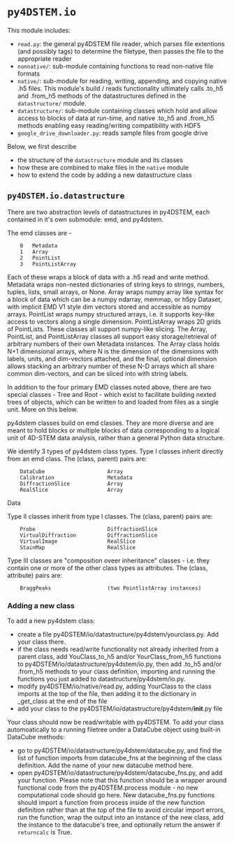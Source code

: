 # `py4DSTEM.io`



This module includes:

- `read.py`: the general py4DSTEM file reader, which parses file extentions (and possibly tags) to determine the filetype, then passes the file to the appropriate reader
- `nonnative/`: sub-module containing functions to read non-native file formats
- `native/`: sub-module for reading, writing, appending, and copying native .h5 files.  This module's build / reads functionality ultimately calls .to_h5 and .from_h5 methods of the datastructures defined in the `datastructure/` module.
- `datastructure/`: sub-module containing classes which hold and allow access to blocks of data at run-time, and native .to_h5 and .from_h5 methods enabling easy reading/writing compatibility with HDF5
- `google_drive_downloader.py`: reads sample files from google drive




Below, we first describe
- the structure of the  `datastructure` module and its classes
- how these are combined to make files in the `native` module
- how to extend the code by adding a new datastructure class




## `py4DSTEM.io.datastructure`

There are two abstraction levels of datastructures in py4DSTEM, each contained in it's own submodule: emd, and py4dstem.


The emd classes are -

        0   Metadata
        1   Array
        2   PointList
        3   PointListArray

Each of these wraps a block of data with a .h5 read and write method.  Metadata
wraps non-nested dictionaries of string keys to strings, numbers, tuples, lists,
small arrays, or None. Array wraps numpy array like syntax for a block of data
which can be a numpy ndarray, memmap, or h5py Dataset, with implicit EMD V1
style dim vectors stored and accessible as numpy arrays. PointList wraps numpy
structured arrays, i.e. it supports key-like access to vectors along a single
dimension. PointListArray wraps 2D grids of PointLists.  These classes all
support numpy-like slicing.  The Array, PointList, and PointListArray classes
all support easy storage/retrieval of arbitrary numbers of their own Metadata
instances. The Array class holds N+1 dimensional arrays, where N is the dimension
of the dimensions with labels, units, and dim-vectors attached, and the final,
optional dimension allows stacking an arbitrary number of these N-D arrays
which all share common dim-vectors, and can be sliced into with string labels.

In addition to the four primary EMD classes noted above, there are two special
classes - Tree and Root - which exist to facilitate building nexted trees of
objects, which can be written to and loaded from files as a single unit. More
on this below.



py4dstem classes build on emd classes.  They are more diverse and are meant to
hold blocks or multiple blocks of data corresponding to a logical unit of 4D-STEM
data analysis, rather than a general Python data structure.

We identify 3 types of py4dstem class types.  Type I classes inherit directly
from an emd class.  The (class, parent) pairs are:

        DataCube                    Array
        Calibration                 Metadata
        DiffractionSlice            Array
        RealSlice                   Array

Data

Type II classes inherit from type I classes.  The (class, parent) pairs are:

        Probe                       DiffractionSlice
        VirtualDiffraction          DiffractionSlice
        VirtualImage                RealSlice
        StainMap                    RealSlice

Type III classes are "composition oveer inheritance" classes - i.e. they contain
one or more of the other class types as attributes. The (class, attribute) pairs
are:

        BraggPeaks                  (two PointlistArray instances)



### Adding a new class

To add a new py4dstem class:

- create a file py4DSTEM/io/datastructure/py4dstem/yourclass.py. Add your
    class there.
- if the class needs read/write functionality not already inherited from a
    parent class, add YouClass_to_h5 and/or YourClass_from_h5 functions to
    py4DSTEM/io/datastructure/py4dstem/io.py, then add .to_h5 and/or .from_h5
    methods to your class definition, importing and running the functions you
    just added to datastructure/py4dstem/io.py.
- modify py4DSTEM/io/native/read.py, adding YourClass to the class imports
    at the top of the file, then adding it to the dictionary in _get_class
    at the end of the file
- add your class to the py4DSTEM/io/datastructure/py4dstem/__init__.py file

Your class should now be read/writable with py4DSTEM.  To add your class
automoatically to a running filetree under a DataCube object using built-in
DataCube methods:

- go to py4DSTEM/io/datastructure/py4dstem/datacube.py, and find the list of
    function imports from datacube_fns at the beginning of the class definition.
    Add the name of your new datacube method here.
- open py4DSTEM/io/datastructure/py4dstem/datacube_fns.py, and add your function.
    Please note that this function should be a wrapper around functional code
    from the py4DSTEM.process module - no new computational code should go here.
    New datacube_fns.py functions should import a function from process inside
    of the new function definition rather than at the top of the file to avoid
    circular import errors, run the function, wrap the output into an instance
    of the new class, add the instance to the datacube's tree, and optionally
    return the answer if `returncalc` is True.
    
    





